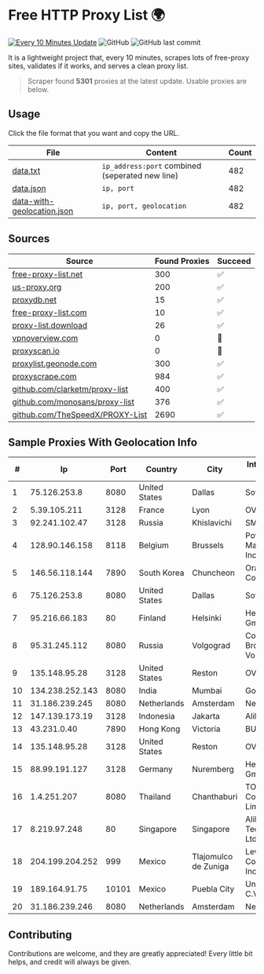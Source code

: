 
# Free HTTP Proxy List 🌍

[![Every 10 Minutes Update](https://github.com/mertguvencli/http-proxy-list/actions/workflows/main.yml/badge.svg?branch=main)](https://github.com/mertguvencli/http-proxy-list/actions/workflows/main.yml)
![GitHub](https://img.shields.io/github/license/mertguvencli/http-proxy-list)
![GitHub last commit](https://img.shields.io/github/last-commit/mertguvencli/http-proxy-list)

It is a lightweight project that, every 10 minutes, scrapes lots of free-proxy sites, validates if it works, and serves a clean proxy list.


> Scraper found **5301** proxies at the latest update. Usable proxies are below.

## Usage

Click the file format that you want and copy the URL.


|File|Content|Count|
|----|-------|-----|
|[data.txt](https://raw.githubusercontent.com/mertguvencli/http-proxy-list/main/proxy-list/data.txt)|`ip_address:port` combined (seperated new line)|482|
|[data.json](https://raw.githubusercontent.com/mertguvencli/http-proxy-list/main/proxy-list/data.json)|`ip, port`|482|
|[data-with-geolocation.json](https://raw.githubusercontent.com/mertguvencli/http-proxy-list/main/proxy-list/data-with-geolocation.json)|`ip, port, geolocation`|482|

## Sources

|Source|Found Proxies|Succeed|
|------|-------------|-------|
|[free-proxy-list.net](https://free-proxy-list.net)|300|✅|
|[us-proxy.org](https://www.us-proxy.org)|200|✅|
|[proxydb.net](http://proxydb.net)|15|✅|
|[free-proxy-list.com](https://free-proxy-list.com/?page=&port=&type%5B%5D=http&type%5B%5D=https&up_time=0&search=Search)|10|✅|
|[proxy-list.download](https://www.proxy-list.download/HTTP)|26|✅|
|[vpnoverview.com](https://vpnoverview.com/privacy/anonymous-browsing/free-proxy-servers)|0|🚫|
|[proxyscan.io](https://www.proxyscan.io)|0|🚫|
|[proxylist.geonode.com](https://proxylist.geonode.com/api/proxy-list?limit=300&page=1&sort_by=lastChecked&sort_type=desc&protocols=http,https)|300|✅|
|[proxyscrape.com](https://api.proxyscrape.com/v2/?request=displayproxies&protocol=http&timeout=10000&country=all&ssl=all&anonymity=all)|984|✅|
|[github.com/clarketm/proxy-list](https://raw.githubusercontent.com/clarketm/proxy-list/master/proxy-list-raw.txt)|400|✅|
|[github.com/monosans/proxy-list](https://raw.githubusercontent.com/monosans/proxy-list/main/proxies/http.txt)|376|✅|
|[github.com/TheSpeedX/PROXY-List](https://raw.githubusercontent.com/TheSpeedX/PROXY-List/master/http.txt)|2690|✅|


## Sample Proxies With Geolocation Info

|#|Ip|Port|Country|City|Internet Service Provider|
|-|--|----|-------|----|-------------------------|
|1|75.126.253.8|8080|United States|Dallas|SoftLayer|
|2|5.39.105.211|3128|France|Lyon|OVH SAS|
|3|92.241.102.47|3128|Russia|Khislavichi|SMOLTELECOM|
|4|128.90.146.158|8118|Belgium|Brussels|Powerhouse Management, Inc.|
|5|146.56.118.144|7890|South Korea|Chuncheon|Oracle Corporation|
|6|75.126.253.8|8080|United States|Dallas|SoftLayer|
|7|95.216.66.183|80|Finland|Helsinki|Hetzner Online GmbH|
|8|95.31.245.112|8080|Russia|Volgograd|Corbina Broadband Volgograd|
|9|135.148.95.28|3128|United States|Reston|OVH SAS|
|10|134.238.252.143|8080|India|Mumbai|Google LLC|
|11|31.186.239.245|8080|Netherlands|Amsterdam|NetSkope Inc|
|12|147.139.173.19|3128|Indonesia|Jakarta|Alibaba.com LLC|
|13|43.231.0.40|7890|Hong Kong|Victoria|BUILDCLOUD|
|14|135.148.95.28|3128|United States|Reston|OVH SAS|
|15|88.99.191.127|3128|Germany|Nuremberg|Hetzner Online GmbH|
|16|1.4.251.207|8080|Thailand|Chanthaburi|TOT Public Company Limited|
|17|8.219.97.248|80|Singapore|Singapore|Alibaba (US) Technology Co., Ltd.|
|18|204.199.204.252|999|Mexico|Tlajomulco de Zuniga|Level 3 Communications, Inc.|
|19|189.164.91.75|10101|Mexico|Puebla City|Uninet S.A. de C.V|
|20|31.186.239.246|8080|Netherlands|Amsterdam|NetSkope Inc|



## Contributing

Contributions are welcome, and they are greatly appreciated! Every
little bit helps, and credit will always be given.

